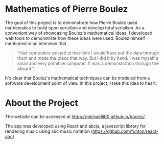 # Mathematics of Pierre Boulez

The goal of this project is to demonstrate how Pierre Boulez used mathematics to build upon serialism and develop total serialism. As a convenient way of showcasing Boulez's mathematical ideas, I developed web tools to demonstrate how these ideas were used. Boulez himself mentioned in an interview that

> "Had computers existed at that time I would have put the data through them and made the piece that way. But I did it by hand. I was myself a small and very primitive computer. It was a demonstration through the absurd." 

It's clear that Boulez's mathematical techniques can be modeled from a software development point of view. In this project, I take this idea to heart.

# About the Project

The website can be accessed at https://michaelli00.github.io/boulez/

The app was developed using React and abcjs, a javascript library for rendering music using abc music notation (https://github.com/fuhton/react-abc)
